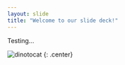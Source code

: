 ```yaml
---
layout: slide
title: "Welcome to our slide deck!"
---
```


Testing...

![dinotocat](https://octodex.github.com/images/dinotocat.png)
{: .center}
